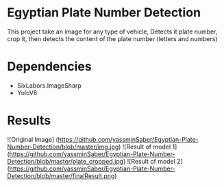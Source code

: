 # Egyptian Plate Number Detection
This project take an image for any type of vehicle, Detects it plate number, crop it, then detects the content of the plate number (letters and numbers)
 
 # Dependencies 
 - SixLabors.ImageSharp
 - YoloV8
 # Results 
 ![Original Image] (https://github.com/yassminSaber/Egyptian-Plate-Number-Detection/blob/master/img.jpg)
 ![Result of model 1] (https://github.com/yassminSaber/Egyptian-Plate-Number-Detection/blob/master/plate_cropped.jpg)
 ![Result of model 2] (https://github.com/yassminSaber/Egyptian-Plate-Number-Detection/blob/master/finalResult.png)
 
